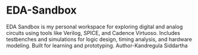 # EDA-Sandbox
EDA Sandbox is my personal workspace for exploring digital and analog circuits using tools like Verilog, SPICE, and Cadence Virtuoso. Includes testbenches and simulations for logic design, timing analysis, and hardware modeling. Built for learning and prototyping.
Author-Kandregula Siddartha
